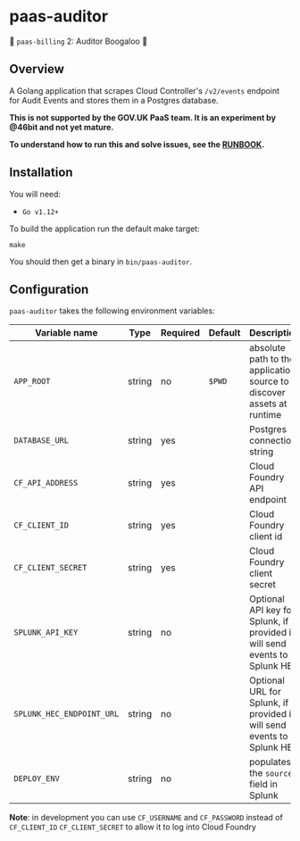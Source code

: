 # paas-auditor

🎵 `paas-billing` 2: Auditor Boogaloo 🎵

## Overview

A Golang application that scrapes Cloud Controller's `/v2/events` endpoint for Audit Events and stores them in a Postgres database.

**This is not supported by the GOV.UK PaaS team. It is an experiment by @46bit and not yet mature.**

**To understand how to run this and solve issues, see the [RUNBOOK](RUNBOOK.md).**

## Installation

You will need:

* `Go v1.12+`

To build the application run the default make target:

```
make
```

You should then get a binary in `bin/paas-auditor`.

## Configuration

`paas-auditor` takes the following environment variables:

| Variable name | Type | Required | Default | Description |
|---|---|---|---|---|
|`APP_ROOT`|string|no|`$PWD`|absolute path to the application source to discover assets at runtime|
|`DATABASE_URL`|string|yes||Postgres connection string|
|`CF_API_ADDRESS`|string|yes||Cloud Foundry API endpoint|
|`CF_CLIENT_ID`|string|yes|| Cloud Foundry client id|
|`CF_CLIENT_SECRET`|string|yes||Cloud Foundry client secret|
|`SPLUNK_API_KEY`|string|no||Optional API key for Splunk, if provided it will send events to Splunk HEC|
|`SPLUNK_HEC_ENDPOINT_URL`|string|no||Optional URL for Splunk, if provided it will send events to Splunk HEC|
|`DEPLOY_ENV`|string|no||populates the `source` field in Splunk|

**Note**: in development you can use `CF_USERNAME` and `CF_PASSWORD` instead of `CF_CLIENT_ID` `CF_CLIENT_SECRET` to allow it to log into Cloud Foundry
